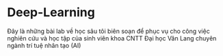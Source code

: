 # Deep-Learning

Đây là những bài lab về học sâu tôi biên soạn để phục vụ cho công việc nghiên cứu và học tập của sinh viên khoa CNTT Đại học Văn Lang chuyên ngành trí tuệ nhân tạo (AI)
